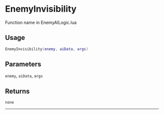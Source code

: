 # EnemyInvisibility
Function name in EnemyAILogic.lua
## Usage
```lua
EnemyInvisibility(enemy, aiData, args)
```
## Parameters
`enemy`, `aiData`, `args`
## Returns
`none`

---